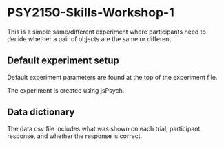 # PSY2150-Skills-Workshop-1
This is a simple same/different experiment where participants need to decide 
whether a pair of objects are the same or different.

## Default experiment setup
Default experiment parameters are found at the top of the experiment file. 

The experiment is created using jsPsych.

## Data dictionary
The data csv file includes what was shown on each trial, participant response,
and whether the response is correct.